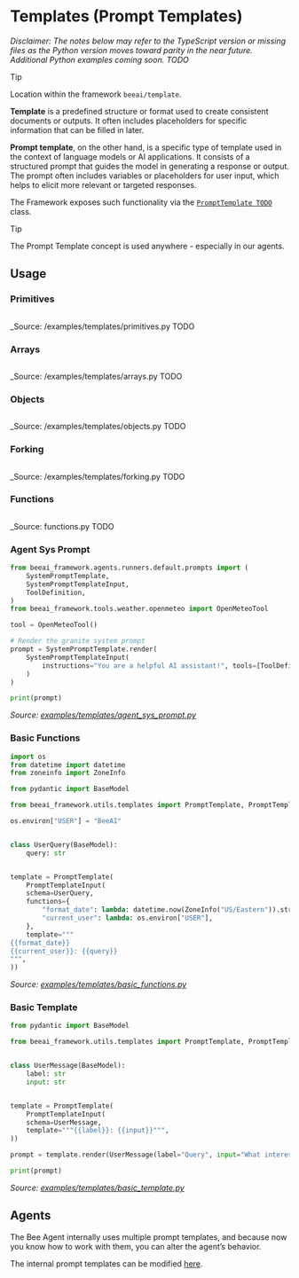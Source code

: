 # Templates (Prompt Templates)

*Disclaimer: The notes below may refer to the TypeScript version or missing files as the Python version moves toward parity in the near future. Additional Python examples coming soon. TODO*
> [!TIP]
>
> Location within the framework `beeai/template`.

**Template** is a predefined structure or format used to create consistent documents or outputs. It often includes placeholders for specific information that can be filled in later.

**Prompt template**, on the other hand, is a specific type of template used in the context of language models or AI applications.
It consists of a structured prompt that guides the model in generating a response or output. The prompt often includes variables or placeholders for user input, which helps to elicit more relevant or targeted responses.

The Framework exposes such functionality via the [`PromptTemplate TODO`]() class.

> [!TIP]
>
> The Prompt Template concept is used anywhere - especially in our agents.

## Usage

### Primitives

```py
```

_Source: /examples/templates/primitives.py TODO

### Arrays

```py
```

_Source: /examples/templates/arrays.py TODO

### Objects

```py
```

_Source: /examples/templates/objects.py TODO

### Forking

```py
```

_Source: /examples/templates/forking.py TODO

### Functions

```py
```

_Source: functions.py TODO

### Agent Sys Prompt

<!-- embedme examples/templates/agent_sys_prompt.py -->

```py
from beeai_framework.agents.runners.default.prompts import (
    SystemPromptTemplate,
    SystemPromptTemplateInput,
    ToolDefinition,
)
from beeai_framework.tools.weather.openmeteo import OpenMeteoTool

tool = OpenMeteoTool()

# Render the granite system prompt
prompt = SystemPromptTemplate.render(
    SystemPromptTemplateInput(
        instructions="You are a helpful AI assistant!", tools=[ToolDefinition(**tool.prompt_data())], tools_length=1
    )
)

print(prompt)

```

_Source: [examples/templates/agent_sys_prompt.py](/examples/templates/agent_sys_prompt.py)_

### Basic Functions

<!-- embedme examples/templates/basic_functions.py -->

```py
import os
from datetime import datetime
from zoneinfo import ZoneInfo

from pydantic import BaseModel

from beeai_framework.utils.templates import PromptTemplate, PromptTemplateInput

os.environ["USER"] = "BeeAI"


class UserQuery(BaseModel):
    query: str


template = PromptTemplate(
    PromptTemplateInput(
    schema=UserQuery,
    functions={
        "format_date": lambda: datetime.now(ZoneInfo("US/Eastern")).strftime("%A, %B %d, %Y at %I:%M:%S %p"),
        "current_user": lambda: os.environ["USER"],
    },
    template="""
{{format_date}}
{{current_user}}: {{query}}
""",
))

```

_Source: [examples/templates/basic_functions.py](/examples/templates/basic_functions.py)_

### Basic Template

<!-- embedme examples/templates/basic_template.py -->

```py
from pydantic import BaseModel

from beeai_framework.utils.templates import PromptTemplate, PromptTemplateInput


class UserMessage(BaseModel):
    label: str
    input: str


template = PromptTemplate(
    PromptTemplateInput(
    schema=UserMessage,
    template="""{{label}}: {{input}}""",
))

prompt = template.render(UserMessage(label="Query", input="What interesting things happened on this day in history?"))

print(prompt)

```

_Source: [examples/templates/basic_template.py](/examples/templates/basic_template.py)_

## Agents

The Bee Agent internally uses multiple prompt templates, and because now you know how to work with them, you can alter the agent’s behavior.

The internal prompt templates can be modified [here](/examples/agents/bee_advanced.py).

